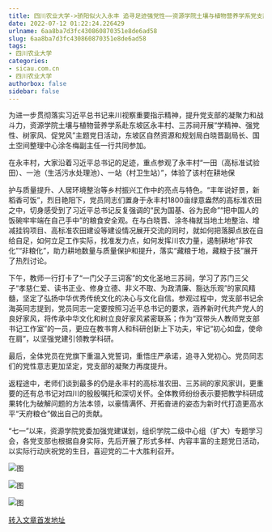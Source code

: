 ```yaml
---
title: 四川农业大学->骄阳似火入永丰 追寻足迹强党性——资源学院土壤与植物营养学系党支部开展主题党日活动 | sicau.com.cn
date: 2022-07-12 01:22:24.226429
urlname: 6aa8ba7d3fc430860870351e8de6ad58
slug: 6aa8ba7d3fc430860870351e8de6ad58
tags: 
- 四川农业大学
categories:
- sicau.com.cn
- 四川农业大学
authorbox: false
sidebar: false
---
```

为进一步贯彻落实习近平总书记来川视察重要指示精神，提升党支部的凝聚力和战斗力，资源学院土壤与植物营养学系赴东坡区永丰村、三苏祠开展“学精神、强党性、树家风、促党风”主题党日活动，东坡区自然资源和规划局白晓晋副局长、国土空间整理中心涂冬梅副主任一行共同参加。

在永丰村，大家沿着习近平总书记的足迹，重点参观了永丰村“一田（高标准试验田）、一池（生活污水处理池）、一站（村卫生站）”，体验了该村在耕地保
<!--more-->
护与质量提升、人居环境整治等乡村振兴工作中的亮点与特色。“丰年说好景，新稻香可饭”，烈日艳阳下，党员同志们置身于永丰村1800亩绿意盎然的高标准农田之中，切身感受到了习近平总书记反复强调的“民为国基、谷为民命”“把中国人的饭碗牢牢端在自己手中”的粮食安全观。在与白晓晋、涂冬梅就当地土地整治、增减挂钩项目、高标准农田建设等建设情况展开交流的同时，就如何把落脚点放在自给自足，如何立足工作实际，找准发力点，如何发挥川农力量，遏制耕地“非农化”“非粮化”，助力耕地数量与质量保护和提升，落实“藏粮于地，藏粮于技”展开了热烈讨论。

下午，教师一行打卡了“一门父子三词客”的文化圣地三苏祠，学习了苏门三父子“孝慈仁爱、读书正业、修身立德、非义不取、为政清廉、豁达乐观”的家风精髓，坚定了弘扬中华优秀传统文化的决心与文化自信。参观过程中，党支部书记余海英同志提到，党员同志一定要按照习近平总书记的要求，涵养新时代共产党人的良好家风，将传承中华文化和树立良好家风紧密联系；作为“双带头人教师党支部书记工作室”的一员，更应在教书育人和科研创新上下功夫，牢记“初心如盘，使命在肩”，以坚强党建引领教学科研。

最后，全体党员在党旗下重温入党誓词，重悟庄严承诺，追寻入党初心。党员同志们的党性意志更加坚定，党支部的凝聚力再度提升。  

返程途中，老师们谈到最多的仍是永丰村的高标准农田、三苏祠的家风家训，更重要的还有总书记对四川的殷殷嘱托和深切关怀。全体教师纷纷表示要把教学科研成果转化为破解问题的方法本领，以豪情满怀、开拓奋进的姿态为新时代打造更高水平“天府粮仓”做出自己的贡献。

“七一”以来，资源学院党委加强党建谋划，组织学院二级中心组（扩大）专题学习会，各党支部也根据自身实际，先后开展了形式多样、内容丰富的主题党日活动，以实际行动庆祝党的生日，喜迎党的二十大胜利召开。

![图](https://news.sicau.edu.cn/__local/C/FE/11/2792030E33A2568E11A2EB4FF9B_8C764D7A_663B9.png)

![图](https://news.sicau.edu.cn/__local/7/9B/1D/ED81E2521FC0497D3173698255C_264FB0BE_69F4C.png)

![图](https://news.sicau.edu.cn/__local/0/AA/2F/7B668F30969439AC937D85A9523_453E578A_6AAF9.png)

[转入文章首发地址](https://news.sicau.edu.cn/info/1078/68792.htm)